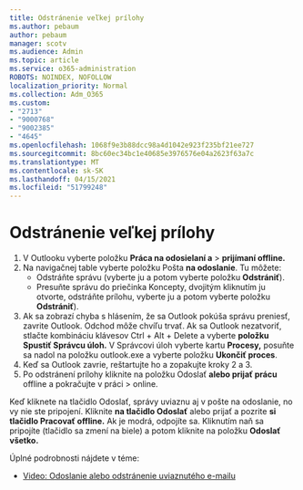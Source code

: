 ```yaml
---
title: Odstránenie veľkej prílohy
ms.author: pebaum
author: pebaum
manager: scotv
ms.audience: Admin
ms.topic: article
ms.service: o365-administration
ROBOTS: NOINDEX, NOFOLLOW
localization_priority: Normal
ms.collection: Adm_O365
ms.custom:
- "2713"
- "9000768"
- "9002385"
- "4645"
ms.openlocfilehash: 1068f9e3b88dcc98a4d1042e923f235bf21ee727
ms.sourcegitcommit: 8bc60ec34bc1e40685e3976576e04a2623f63a7c
ms.translationtype: MT
ms.contentlocale: sk-SK
ms.lasthandoff: 04/15/2021
ms.locfileid: "51799248"
---
```

# <a name="remove-the-large-attachment"></a>Odstránenie veľkej prílohy

1. V Outlooku vyberte položku **Práca na odosielaní a**  >  **prijímaní offline.** 
2. Na navigačnej table vyberte položku Pošta **na odoslanie**. Tu môžete: 
    - Odstráňte správu (vyberte ju a potom vyberte položku **Odstrániť**).
    - Presuňte správu do priečinka Koncepty, dvojitým kliknutím ju otvorte, odstráňte prílohu, vyberte ju a potom vyberte položku **Odstrániť**).
3. Ak sa zobrazí chyba s hlásením, že sa Outlook pokúša správu preniesť, zavrite Outlook. Odchod môže chvíľu trvať. Ak sa Outlook nezatvoriť, stlačte kombináciu klávesov Ctrl + Alt + Delete a vyberte **položku Spustiť Správcu úloh.** V Správcovi úloh vyberte kartu **Procesy,** posuňte sa nadol na položku outlook.exe a vyberte položku **Ukončiť proces**.
4. Keď sa Outlook zavrie, reštartujte ho a zopakujte kroky 2 a 3. 
5. Po odstránení prílohy kliknite na položku Odoslať **alebo prijať prácu** offline a pokračujte v práci  >   online. 

Keď kliknete na tlačidlo Odoslať, správy uviaznu aj v pošte na odoslanie, no vy nie ste pripojení. Kliknite **na tlačidlo Odoslať** alebo prijať a pozrite **si tlačidlo Pracovať offline.** Ak je modrá, odpojíte sa. Kliknutím naň sa pripojíte (tlačidlo sa zmení na biele) a potom kliknite na položku **Odoslať všetko.**
 
 Úplné podrobnosti nájdete v téme:
- [Video: Odoslanie alebo odstránenie uviaznutého e-mailu](https://support.office.com/article/Video-Send-or-delete-an-email-stuck-in-your-outbox-26d5d34a-4e5f-444a-a9e8-44db04a94dec) 